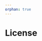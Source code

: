 ```yaml
---
orphan: true
---
```


# License

```{include} ../LICENSE

```
                                                                                                                                                                                                                                                                                               
